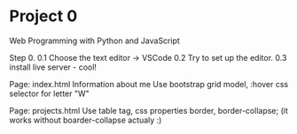 # Project 0

Web Programming with Python and JavaScript

Step 0.
    0.1 Choose the text editor -> VSCode
    0.2 Try to set up the editor.
    0.3 install live server - cool!

Page: index.html
    Information about me
    Use bootstrap grid model, :hover css selector for letter "W"

Page: projects.html
    Use table tag, css properties border, border-collapse; (it works without boarder-collapse actualy :)
